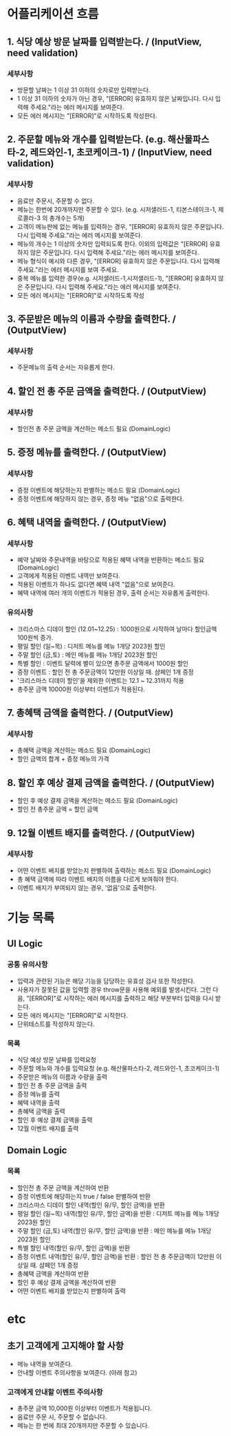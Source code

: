 # 어플리케이션 흐름

## 1. 식당 예상 방문 날짜를 입력받는다. / (InputView, need validation)

### 세부사항

- 방문할 날짜는 1 이상 31 이하의 숫자로만 입력받는다.
- 1 이상 31 이하의 숫자가 아닌 경우, "[ERROR] 유효하지 않은 날짜입니다. 다시 입력해 주세요."라는 에러 메시지를 보여준다.
- 모든 에러 메시지는 "[ERROR]"로 시작하도록 작성한다.

## 2. 주문할 메뉴와 개수를 입력받는다. (e.g. 해산물파스타-2, 레드와인-1, 초코케이크-1) / (InputView, need validation)

### 세부사항

- 음료만 주문시, 주문할 수 없다.
- 메뉴는 한번에 20개까지만 주문할 수 있다. (e.g. 시저샐러드-1, 티본스테이크-1, 제로콜라-3 의 총개수는 5개)
- 고객이 메뉴판에 없는 메뉴를 입력하는 경우, "[ERROR] 유효하지 않은 주문입니다. 다시 입력해 주세요."라는 에러 메시지를 보여준다.
- 메뉴의 개수는 1 이상의 숫자만 입력되도록 한다. 이외의 입력값은 "[ERROR] 유효하지 않은 주문입니다. 다시 입력해 주세요."라는 에러 메시지를 보여준다.
- 메뉴 형식이 예시와 다른 경우, "[ERROR] 유효하지 않은 주문입니다. 다시 입력해 주세요."라는 에러 메시지를 보여 주세요.
- 중복 메뉴를 입력한 경우(e.g. 시저샐러드-1,시저샐러드-1), "[ERROR] 유효하지 않은 주문입니다. 다시 입력해 주세요."라는 에러 메시지를 보여준다.
- 모든 에러 메시지는 "[ERROR]"로 시작하도록 작성

## 3. 주문받은 메뉴의 이름과 수량을 출력한다. / (OutputView)

### 세부사항

- 주문메뉴의 출력 순서는 자유롭게 한다.

## 4. 할인 전 총 주문 금액을 출력한다. / (OutputView)

### 세부사항

- 할인전 총 주문 금액을 계산하는 메소드 필요 (DomainLogic)

## 5. 증정 메뉴를 출력한다. / (OutputView)

### 세부사항

- 증정 이벤트에 해당하는지 판별하는 메소드 필요 (DomainLogic)
- 증정 이벤트에 해당하지 않는 경우, 증정 메뉴 "없음"으로 출력한다.

## 6. 혜택 내역을 출력한다. / (OutputView)

### 세부사항

- 예약 날짜와 주문내역을 바탕으로 적용된 혜택 내역을 반환하는 메소드 필요 (DomainLogic)
- 고객에게 적용된 이벤트 내역만 보여준다.
- 적용된 이벤트가 하나도 없다면 혜택 내역 "없음"으로 보여준다.
- 혜택 내역에 여러 개의 이벤트가 적용된 경우, 출력 순서는 자유롭게 출력한다.

### 유의사항

- 크리스마스 디데이 할인 (12.01~12.25) : 1000원으로 시작하여 날마다 할인금액 100원씩 증가.
- 평일 할인 (일~목) : 디저트 메뉴를 메뉴 1개당 2023원 할인
- 주말 할인 (금,토) : 메인 메뉴를 메뉴 1개당 2023원 할인
- 특별 할인 : 이벤트 달력에 별이 있으면 총주문 금액에서 1000원 할인
- 증정 이벤트 : 할인 전 총 주문금액이 12만원 이상일 때. 샴페인 1개 증정
- '크리스마스 디데이 할인'을 제외한 이벤트는 12.1 ~ 12.31까지 적용
- 총주문 금액 10000원 이상부터 이벤트가 적용된다.

## 7. 총혜택 금액을 출력한다. / (OutputView)

### 세부사항

- 총혜택 금액을 계산하는 메소드 필요 (DomainLogic)
- 할인 금액의 합계 + 증정 메뉴의 가격

## 8. 할인 후 예상 결제 금액을 출력한다. / (OutputView)

- 할인 후 예상 결제 금액을 계산하는 메소드 필요 (DomainLogic)
- 할인 전 총주문 금액 = 할인 금액

## 9. 12월 이벤트 배지를 출력한다. / (OutputView)

### 세부사항

- 어떤 이벤트 배지를 받았는지 판별하여 출력하는 메소드 필요 (DomainLogic)
- 총 혜택 금액에 따라 이벤트 배지의 이름을 다르게 보여줘야 한다.
- 이벤트 배지가 부여되지 않는 경우, '없음'으로 출력한다.

# 기능 목록

## UI Logic

### 공통 유의사항

- 입력과 관련된 기능은 해당 기능을 담당하는 유효성 검사 또한 작성한다.
- 사용자가 잘못된 값을 입력할 경우 throw문을 사용해 예외를 발생시킨다. 그런 다음, "[ERROR]"로 시작하는 에러 메시지를 출력하고 해당 부분부터 입력을 다시 받는다.
- 모든 에러 메시지는 "[ERROR]"로 시작한다.
- 단위테스트를 작성하지 않는다.

### 목록

- 식당 예상 방문 날짜를 입력요청
- 주문할 메뉴와 개수를 입력요청 (e.g. 해산물파스타-2, 레드와인-1, 초코케이크-1)
- 주문받은 메뉴의 이름과 수량을 출력
- 할인 전 총 주문 금액을 출력
- 증정 메뉴를 출력
- 혜택 내역을 출력
- 총혜택 금액을 출력
- 할인 후 예상 결제 금액을 출력
- 12월 이벤트 배지를 출력

## Domain Logic

### 목록

- 할인전 총 주문 금액을 계산하여 반환
- 증정 이벤트에 해당하는지 true / false 판별하여 반환
- 크리스마스 디데이 할인 내역(할인 유/무, 할인 금액)을 반환
- 평일 할인 (일~목) 내역(할인 유/무, 할인 금액)을 반환 : 디저트 메뉴를 메뉴 1개당 2023원 할인
- 주말 할인 (금,토) 내역(할인 유/무, 할인 금액)을 반환 : 메인 메뉴를 메뉴 1개당 2023원 할인
- 특별 할인 내역(할인 유/무, 할인 금액)을 반환
- 증정 이벤트 내역(할인 유/무, 할인 금액)을 반환 : 할인 전 총 주문금액이 12만원 이상일 때. 샴페인 1개 증정
- 총혜택 금액을 계산하여 반환
- 할인 후 예상 결제 금액을 계산하여 반환
- 어떤 이벤트 배지를 받았는지 판별하여 출력

# etc

## 초기 고객에게 고지해야 할 사항

- 메뉴 내역을 보여준다.
- 안내할 이벤트 주의사항을 보여준다. (아래 참고)

### 고객에게 안내할 이벤트 주의사항

- 총주문 금액 10,000원 이상부터 이벤트가 적용됩니다.
- 음료만 주문 시, 주문할 수 없습니다.
- 메뉴는 한 번에 최대 20개까지만 주문할 수 있습니다.
